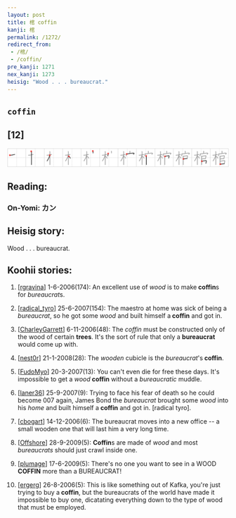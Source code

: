 ```yaml
---
layout: post
title: 棺 coffin
kanji: 棺
permalink: /1272/
redirect_from:
 - /棺/
 - /coffin/
pre_kanji: 1271
nex_kanji: 1273
heisig: "Wood . . . bureaucrat."
---
```


## `coffin`

## [12]

<div class="stroke"><img src="../images/E6A3BA.png" /></div>

## Reading:

### On-Yomi: カン

## Heisig story:

Wood . . . bureaucrat.

## Koohii stories:

1) [<a href="http://kanji.koohii.com/profile/rgravina">rgravina</a>] 1-6-2006(174): An excellent use of <em>wood</em> is to make<strong> coffin</strong>s for <em>bureaucrat</em>s.

2) [<a href="http://kanji.koohii.com/profile/radical_tyro">radical_tyro</a>] 25-6-2007(154): The maestro at home was sick of being a <em>bureaucrat</em>, so he got some <em>wood</em> and built himself a<strong> coffin</strong> and got in.

3) [<a href="http://kanji.koohii.com/profile/CharleyGarrett">CharleyGarrett</a>] 6-11-2006(48): The <em>coffin</em> must be constructed only of the wood of certain <strong>trees</strong>. It&#039;s the sort of rule that only a <strong>bureaucrat</strong> would come up with.

4) [<a href="http://kanji.koohii.com/profile/nest0r">nest0r</a>] 21-1-2008(28): The <em>wooden</em> cubicle is the <em>bureaucrat</em>&#039;s<strong> coffin</strong>.

5) [<a href="http://kanji.koohii.com/profile/FudoMyo">FudoMyo</a>] 20-3-2007(13): You can&#039;t even die for free these days. It&#039;s impossible to get a <em>wood</em><strong> coffin</strong> without a <em>bureaucratic</em> muddle.

6) [<a href="http://kanji.koohii.com/profile/laner36">laner36</a>] 25-9-2007(9): Trying to face his fear of death so he could become 007 again, James Bond the <em>bureaucrat</em> brought some <em>wood</em> into his <em>home</em> and built himself a<strong> coffin</strong> and got in. [radical tyro].

7) [<a href="http://kanji.koohii.com/profile/cbogart">cbogart</a>] 14-12-2006(6): The bureaucrat moves into a new office -- a small wooden one that will last him a very long time.

8) [<a href="http://kanji.koohii.com/profile/Offshore">Offshore</a>] 28-9-2009(5): <strong>Coffin</strong>s are made of <em>wood</em> and most <em>bureaucrats</em> should just crawl inside one.

9) [<a href="http://kanji.koohii.com/profile/plumage">plumage</a>] 17-6-2009(5): There&#039;s no one you want to see in a WOOD<strong> COFFIN</strong> more than a BUREAUCRAT!

10) [<a href="http://kanji.koohii.com/profile/ergerg">ergerg</a>] 26-8-2006(5): This is like something out of Kafka, you&#039;re just trying to buy a<strong> coffin</strong>, but the bureaucrats of the world have made it impossible to buy one, dicatating everything down to the type of wood that must be employed.

